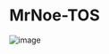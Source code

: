 # MrNoe-TOS
![image](https://user-images.githubusercontent.com/86154676/200181451-5145c2d4-8d70-4e9b-bd11-b00f35e04586.png)

